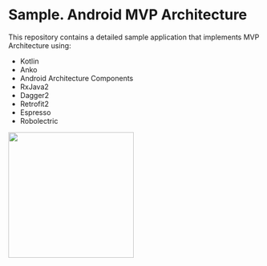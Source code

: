 # Sample. Android MVP Architecture

This repository contains a detailed sample application that implements MVP Architecture using:

 - Kotlin
 - Anko
 - Android Architecture Components
 - RxJava2
 - Dagger2
 - Retrofit2
 - Espresso
 - Robolectric

<img src="https://raw.githubusercontent.com/limnid/android-sample/master/misc/intro.gif" width="250">